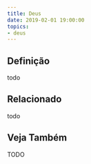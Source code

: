 ```yaml
---
title: Deus
date: 2019-02-01 19:00:00
topics:
- deus
---
```


## Definição
todo

## Relacionado
todo

## Veja Também
TODO
